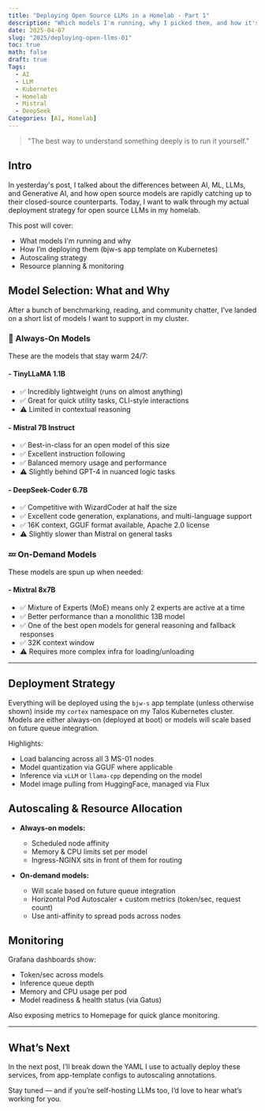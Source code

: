 ```yaml
---
title: "Deploying Open Source LLMs in a Homelab - Part 1"
description: "Which models I'm running, why I picked them, and how it's all wired together"
date: 2025-04-07
slug: "2025/deploying-open-llms-01"
toc: true
math: false
draft: true
Tags:
  - AI
  - LLM
  - Kubernetes
  - Homelab
  - Mistral
  - DeepSeek
Categories: [AI, Homelab]
---
```


> "The best way to understand something deeply is to run it yourself."

## Intro

In yesterday's post, I talked about the differences between AI, ML, LLMs, and Generative AI, and how open source models are rapidly catching up to their closed-source counterparts. Today, I want to walk through my actual deployment strategy for open source LLMs in my homelab.

This post will cover:
- What models I'm running and why
- How I’m deploying them (bjw-s app template on Kubernetes)
- Autoscaling strategy
- Resource planning & monitoring

## Model Selection: What and Why

After a bunch of benchmarking, reading, and community chatter, I’ve landed on a short list of models I want to support in my cluster.

### 🧠 Always-On Models

These are the models that stay warm 24/7:

#### - **TinyLLaMA 1.1B**
- ✅ Incredibly lightweight (runs on almost anything)  
- ✅ Great for quick utility tasks, CLI-style interactions  
- ⚠️ Limited in contextual reasoning

#### - **Mistral 7B Instruct**
- ✅ Best-in-class for an open model of this size  
- ✅ Excellent instruction following  
- ✅ Balanced memory usage and performance  
- ⚠️ Slightly behind GPT-4 in nuanced logic tasks

#### - **DeepSeek-Coder 6.7B**
- ✅ Competitive with WizardCoder at half the size  
- ✅ Excellent code generation, explanations, and multi-language support  
- ✅ 16K context, GGUF format available, Apache 2.0 license  
- ⚠️ Slightly slower than Mistral on general tasks

### 💤 On-Demand Models

These models are spun up when needed:

#### - **Mixtral 8x7B**
- ✅ Mixture of Experts (MoE) means only 2 experts are active at a time  
- ✅ Better performance than a monolithic 13B model  
- ✅ One of the best open models for general reasoning and fallback responses  
- ✅ 32K context window  
- ⚠️ Requires more complex infra for loading/unloading

---

## Deployment Strategy

Everything will be deployed using the `bjw-s` app template (unless otherwise shown) inside my `cortex` namespace on my Talos Kubernetes cluster. Models are either always-on (deployed at boot) or models will scale based on future queue integration.

Highlights:
- Load balancing across all 3 MS-01 nodes
- Model quantization via GGUF where applicable
- Inference via `vLLM` or `llama-cpp` depending on the model
- Model image pulling from HuggingFace, managed via Flux

## Autoscaling & Resource Allocation

- **Always-on models:**
  - Scheduled node affinity
  - Memory & CPU limits set per model
  - Ingress-NGINX sits in front of them for routing

- **On-demand models:**
  - Will scale based on future queue integration
  - Horizontal Pod Autoscaler + custom metrics (token/sec, request count)
  - Use anti-affinity to spread pods across nodes

## Monitoring

Grafana dashboards show:
- Token/sec across models
- Inference queue depth
- Memory and CPU usage per pod
- Model readiness & health status (via Gatus)

Also exposing metrics to Homepage for quick glance monitoring.

---

## What’s Next

In the next post, I’ll break down the YAML I use to actually deploy these services, from app-template configs to autoscaling annotations.

Stay tuned — and if you’re self-hosting LLMs too, I’d love to hear what’s working for you.
